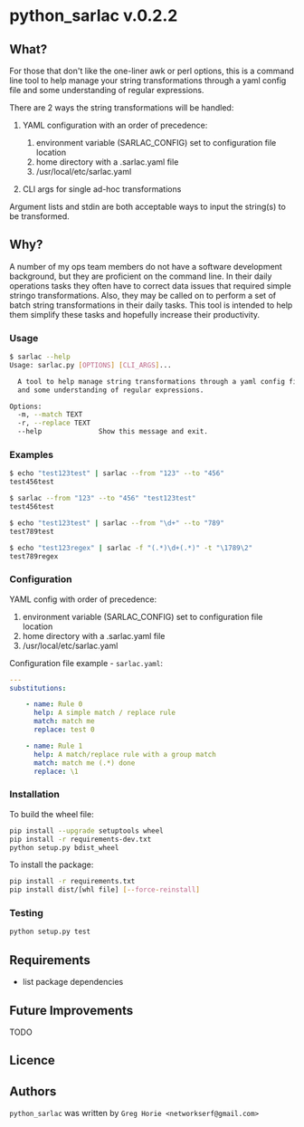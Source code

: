 # python_sarlac v.0.2.2

## What?

For those that don't like the one-liner awk or perl options, this is a command
line tool to help manage your string transformations through a yaml config file
and some understanding of regular expressions.

There are 2 ways the string transformations will be handled:

1. YAML configuration with an order of precedence:

    1. environment variable (SARLAC_CONFIG) set to configuration file location
    2. home directory with a .sarlac.yaml file
    3. /usr/local/etc/sarlac.yaml

2. CLI args for single ad-hoc transformations

Argument lists and stdin are both acceptable ways to input the string(s) to be
transformed.

## Why?

A number of my ops team members do not have a software development background,
but they are proficient on the command line. In their daily operations tasks
they often have to correct data issues that required simple stringo
transformations. Also, they may be called on to perform a set of batch string
transformations in their daily tasks. This tool is intended to help them
simplify these tasks and hopefully increase their productivity.

### Usage

```bash
$ sarlac --help
Usage: sarlac.py [OPTIONS] [CLI_ARGS]...

  A tool to help manage string transformations through a yaml config file
  and some understanding of regular expressions.

Options:
  -m, --match TEXT
  -r, --replace TEXT
  --help              Show this message and exit.
  ```

### Examples

```bash
$ echo "test123test" | sarlac --from "123" --to "456"
test456test

$ sarlac --from "123" --to "456" "test123test"
test456test

$ echo "test123test" | sarlac --from "\d+" --to "789"
test789test

$ echo "test123regex" | sarlac -f "(.*)\d+(.*)" -t "\1789\2"
test789regex
```

### Configuration

YAML config with order of precedence:

1. environment variable (SARLAC_CONFIG) set to configuration file location
2. home directory with a .sarlac.yaml file
3. /usr/local/etc/sarlac.yaml

Configuration file example - `sarlac.yaml`:

```yaml
---
substitutions:

    - name: Rule 0
      help: A simple match / replace rule
      match: match me
      replace: test 0

    - name: Rule 1
      help: A match/replace rule with a group match
      match: match me (.*) done
      replace: \1
```

### Installation

To build the wheel file:

```bash
pip install --upgrade setuptools wheel
pip install -r requirements-dev.txt
python setup.py bdist_wheel
```

To install the package:

```bash
pip install -r requirements.txt
pip install dist/[whl file] [--force-reinstall]
```

### Testing

```python
python setup.py test
```

## Requirements

- list package dependencies

## Future Improvements

TODO

## Licence

## Authors

`python_sarlac` was written by `Greg Horie <networkserf@gmail.com>`
